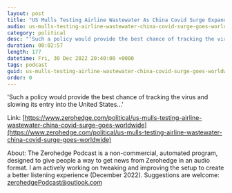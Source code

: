 ```yaml
---
layout: post
title: "US Mulls Testing Airline Wastewater As China Covid Surge Expands"
audio: us-mulls-testing-airline-wastewater-china-covid-surge-goes-worldwide-9
category: political
desc: "'Such a policy would provide the best chance of tracking the virus and slowing its entry into the United States...'"
duration: 00:02:57
length: 177
datetime: Fri, 30 Dec 2022 20:40:00 +0000
tags: podcast
guid: us-mulls-testing-airline-wastewater-china-covid-surge-goes-worldwide-0
order: 0
---
```

'Such a policy would provide the best chance of tracking the virus and slowing its entry into the United States...'

Link: [https://www.zerohedge.com/political/us-mulls-testing-airline-wastewater-china-covid-surge-goes-worldwide](https://www.zerohedge.com/political/us-mulls-testing-airline-wastewater-china-covid-surge-goes-worldwide)

About: The Zerohedge Podcast is a non-commercial, automated program, designed to give people a way to get news from Zerohedge in an audio format.  I am actively working on tweaking and improving the setup to create a better listening experience (December 2022).  Suggestions are welcome: [zerohedgePodcast@outlook.com](mailto:zerohedgePodcast@outlook.com)
